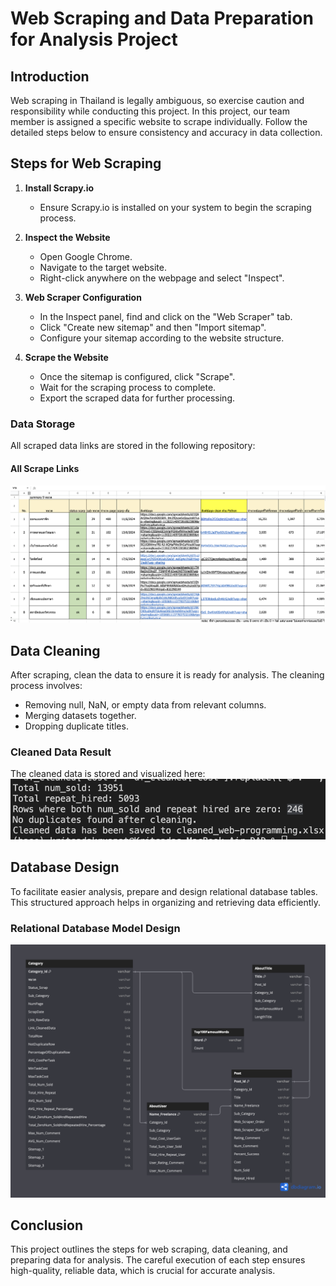 # Web Scraping and Data Preparation for Analysis Project

## Introduction
Web scraping in Thailand is legally ambiguous, so exercise caution and responsibility while conducting this project. In this project, our team member is assigned a specific website to scrape individually. Follow the detailed steps below to ensure consistency and accuracy in data collection.

## Steps for Web Scraping

1. **Install Scrapy.io**
   - Ensure Scrapy.io is installed on your system to begin the scraping process.

2. **Inspect the Website**
   - Open Google Chrome.
   - Navigate to the target website.
   - Right-click anywhere on the webpage and select "Inspect".

3. **Web Scraper Configuration**
   - In the Inspect panel, find and click on the "Web Scraper" tab.
   - Click "Create new sitemap" and then "Import sitemap".
   - Configure your sitemap according to the website structure.

4. **Scrape the Website**
   - Once the sitemap is configured, click "Scrape".
   - Wait for the scraping process to complete.
   - Export the scraped data for further processing.

### Data Storage
All scraped data links are stored in the following repository:
#### All Scrape Links
![Customer Overview](webscraping+prepareProject/pic/allScrapProject.png)

## Data Cleaning

After scraping, clean the data to ensure it is ready for analysis. The cleaning process involves:
- Removing null, NaN, or empty data from relevant columns.
- Merging datasets together.
- Dropping duplicate titles.

### Cleaned Data Result
The cleaned data is stored and visualized here:
![Customer Overview](webscraping+prepareProject/pic/cleanResult.png)

## Database Design

To facilitate easier analysis, prepare and design relational database tables. This structured approach helps in organizing and retrieving data efficiently.

### Relational Database Model Design
![Database](webscraping+prepareProject/pic/DatBaseRationalDesign.png)

## Conclusion

This project outlines the steps for web scraping, data cleaning, and preparing data for analysis. The careful execution of each step ensures high-quality, reliable data, which is crucial for accurate analysis.
